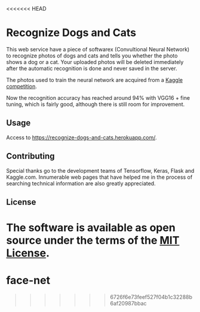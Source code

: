 <<<<<<< HEAD
# Recognize Dogs and Cats

This web service have a piece of softwarex (Convultional Neural Network) to recognize photos of dogs and cats and tells you whether the photo shows a dog or a cat.
Your uploaded photos will be deleted immediately after the automatic recognition is done and never saved in the server.

The photos used to train the neural network are acquired from a [Kaggle competition](https://www.kaggle.com/c/dogs-vs-cats-redux-kernels-edition).

Now the recognition accuracy has reached around 94% with VGG16 + fine tuning, which is fairly good, although there is still room for improvement.

## Usage
Access to https://recognize-dogs-and-cats.herokuapp.com/.

## Contributing
Special thanks go to the development teams of Tensorflow, Keras, Flask and Kaggle.com.
Innumerable web pages that have helped me in the process of searching technical information are also greatly appreciated.

## License
The software is available as open source under the terms of the [MIT License](http://opensource.org/licenses/MIT).
=======
# face-net
>>>>>>> 6726f6e73feef527f04b1c32288b6af20987bbac

